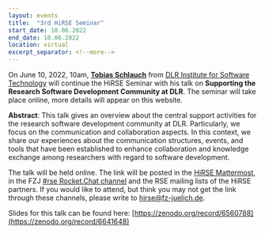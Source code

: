 ```yaml
---
layout: events
title:  "3rd HiRSE Seminar"
start_date: 10.06.2022
end_date: 10.06.2022
location: virtual
excerpt_separator: <!--more-->
---
```


On June 10, 2022, 10am, [**Tobias Schlauch**](https://www.dlr.de/sc/desktopdefault.aspx/tabid-1192/1635_read-25578/sortby-lastname/) from [DLR Institute for Software Technology](https://www.dlr.de/sc) will continue the HiRSE Seminar with his talk on **Supporting the Research Software Development Community at DLR**. The seminar will take place online, more details will appear on this website.
<!--more-->

**Abstract**: This talk gives an overview about the central support activities for the research software development community at DLR. Particularly, we focus on the communication and collaboration aspects. In this context, we share our experiences about the communication structures, events, and tools that have been established to enhance collaboration and knowledge exchange among researchers with regard to software development.

The talk will be held online. The link will be posted in the [HiRSE Mattermost](https://mattermost.hzdr.de/hirse), in the FZJ [#rse Rocket.Chat channel](https://chat.fz-juelich.de/channel/rse) and the RSE mailing lists of the HiRSE partners. If you would like to attend, but think you may not get the link through these channels, please write to [hirse@fz-juelich.de](mailto:hirse@fz-juelich.de).

Slides for this talk can be found here: [https://zenodo.org/record/6560788](https://zenodo.org/record/6641648)
